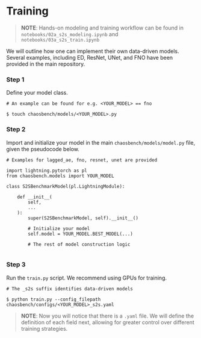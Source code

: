 # Training

> __NOTE__: Hands-on modeling and training workflow can be found in `notebooks/02a_s2s_modeling.ipynb` and `notebooks/03a_s2s_train.ipynb`

We will outline how one can implement their own data-driven models. Several examples, including ED, ResNet, UNet, and FNO have been provided in the main repository. 

### Step 1 
Define your model class.

```
# An example can be found for e.g. <YOUR_MODEL> == fno

$ touch chaosbench/models/<YOUR_MODEL>.py
```

### Step 2
Import and initialize your model in the main `chaosbench/models/model.py` file, given the pseudocode below.

```
# Examples for lagged_ae, fno, resnet, unet are provided

import lightning.pytorch as pl
from chaosbench.models import YOUR_MODEL

class S2SBenchmarkModel(pl.LightningModule):

    def __init__(
        self, 
        ...
    ):
        super(S2SBenchmarkModel, self).__init__()
        
        # Initialize your model
        self.model = YOUR_MODEL.BEST_MODEL(...)

        # The rest of model construction logic
      
```

### Step 3

Run the `train.py` script. We recommend using GPUs for training.

```
# The _s2s suffix identifies data-driven models

$ python train.py --config_filepath chaosbench/configs/<YOUR_MODEL>_s2s.yaml
```

> __NOTE__: Now you will notice that there is a `.yaml` file. We will define the definition of each field next, allowing for greater control over different training strategies.
